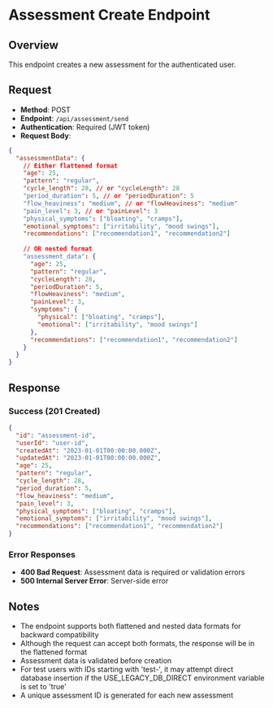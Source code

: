 # Assessment Create Endpoint

## Overview
This endpoint creates a new assessment for the authenticated user.

## Request
- **Method**: POST
- **Endpoint**: `/api/assessment/send`
- **Authentication**: Required (JWT token)
- **Request Body**:
```json
{
  "assessmentData": {
    // Either flattened format
    "age": 25,
    "pattern": "regular",
    "cycle_length": 28, // or "cycleLength": 28
    "period_duration": 5, // or "periodDuration": 5
    "flow_heaviness": "medium", // or "flowHeaviness": "medium"
    "pain_level": 3, // or "painLevel": 3
    "physical_symptoms": ["bloating", "cramps"],
    "emotional_symptoms": ["irritability", "mood swings"],
    "recommendations": ["recommendation1", "recommendation2"]
    
    // OR nested format
    "assessment_data": {
      "age": 25,
      "pattern": "regular",
      "cycleLength": 28,
      "periodDuration": 5,
      "flowHeaviness": "medium",
      "painLevel": 3,
      "symptoms": {
        "physical": ["bloating", "cramps"],
        "emotional": ["irritability", "mood swings"]
      },
      "recommendations": ["recommendation1", "recommendation2"]
    }
  }
}
```

## Response

### Success (201 Created)
```json
{
  "id": "assessment-id",
  "userId": "user-id",
  "createdAt": "2023-01-01T00:00:00.000Z",
  "updatedAt": "2023-01-01T00:00:00.000Z",
  "age": 25,
  "pattern": "regular",
  "cycle_length": 28,
  "period_duration": 5,
  "flow_heaviness": "medium",
  "pain_level": 3,
  "physical_symptoms": ["bloating", "cramps"],
  "emotional_symptoms": ["irritability", "mood swings"],
  "recommendations": ["recommendation1", "recommendation2"]
}
```

### Error Responses
- **400 Bad Request**: Assessment data is required or validation errors
- **500 Internal Server Error**: Server-side error

## Notes
- The endpoint supports both flattened and nested data formats for backward compatibility
- Although the request can accept both formats, the response will be in the flattened format
- Assessment data is validated before creation
- For test users with IDs starting with 'test-', it may attempt direct database insertion if the USE_LEGACY_DB_DIRECT environment variable is set to 'true'
- A unique assessment ID is generated for each new assessment 